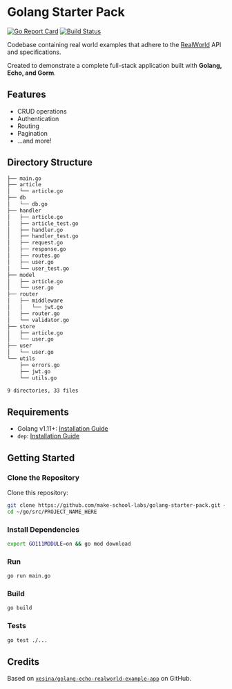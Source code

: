 # Golang Starter Pack

[![Go Report Card](https://goreportcard.com/badge/github.com/timomak/Go-ReviewBot)](https://goreportcard.com/report/github.com/timomak/Go-ReviewBot)
[![Build Status](https://travis-ci.org/timomak/Go-ReviewBot.svg?branch=master)](https://travis-ci.org/timomak/Go-ReviewBot)

Codebase containing real world examples that adhere to the [RealWorld](https://github.com/gothinkster/realworld) API and specifications.

Created to demonstrate a complete full-stack application built with **Golang, Echo, and Gorm**.

## Features

- CRUD operations
- Authentication
- Routing
- Pagination
- ...and more!

## Directory Structure

```bash
├── main.go
├── article
│   └── article.go
├── db
│   └── db.go
├── handler
│   ├── article.go
│   ├── article_test.go
│   ├── handler.go
│   ├── handler_test.go
│   ├── request.go
│   ├── response.go
│   ├── routes.go
│   ├── user.go
│   └── user_test.go
├── model
│   ├── article.go
│   └── user.go
├── router
│   ├── middleware
│   │   └── jwt.go
│   ├── router.go
│   └── validator.go
├── store
│   ├── article.go
│   └── user.go
├── user
│   └── user.go
└── utils
    ├── errors.go
    ├── jwt.go
    └── utils.go

9 directories, 33 files
```

## Requirements

- Golang v1.11+: [Installation Guide](https://golang.org/doc/install)
- `dep`: [Installation Guide](https://golang.github.io/dep/docs/installation.html)

## Getting Started

### Clone the Repository

Clone this repository:

```bash
git clone https://github.com/make-school-labs/golang-starter-pack.git ~/go/src/PROJECT_NAME_HERE
cd ~/go/src/PROJECT_NAME_HERE
```

### Install Dependencies

```bash
export GO111MODULE=on && go mod download
```

### Run

```bash
go run main.go
```

### Build

```bash
go build
```

### Tests

```bash
go test ./...
```

## Credits

Based on [`xesina/golang-echo-realworld-example-app`](https://github.com/xesina/golang-echo-realworld-example-app) on GitHub.
